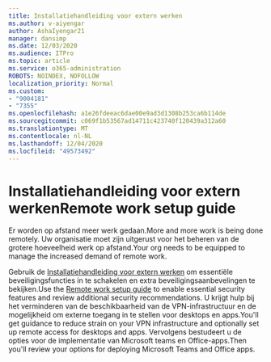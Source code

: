 ```yaml
---
title: Installatiehandleiding voor extern werken
ms.author: v-aiyengar
author: AshaIyengar21
manager: dansimp
ms.date: 12/03/2020
ms.audience: ITPro
ms.topic: article
ms.service: o365-administration
ROBOTS: NOINDEX, NOFOLLOW
localization_priority: Normal
ms.custom:
- "9004181"
- "7355"
ms.openlocfilehash: a1e26fdeeac6dae00e9ad3d1308b253ca6b114de
ms.sourcegitcommit: c069f1b53567ad14711c423740f120439a312a60
ms.translationtype: MT
ms.contentlocale: nl-NL
ms.lasthandoff: 12/04/2020
ms.locfileid: "49573492"
---
```

# <a name="remote-work-setup-guide"></a><span data-ttu-id="80e7a-102">Installatiehandleiding voor extern werken</span><span class="sxs-lookup"><span data-stu-id="80e7a-102">Remote work setup guide</span></span>

<span data-ttu-id="80e7a-103">Er worden op afstand meer werk gedaan.</span><span class="sxs-lookup"><span data-stu-id="80e7a-103">More and more work is being done remotely.</span></span> <span data-ttu-id="80e7a-104">Uw organisatie moet zijn uitgerust voor het beheren van de grotere hoeveelheid werk op afstand.</span><span class="sxs-lookup"><span data-stu-id="80e7a-104">Your org needs to be equipped to manage the increased demand of remote work.</span></span>

<span data-ttu-id="80e7a-105">Gebruik de [Installatiehandleiding voor extern werken](https://go.microsoft.com/fwlink/?linkid=2142062) om essentiële beveiligingsfuncties in te schakelen en extra beveiligingsaanbevelingen te bekijken.</span><span class="sxs-lookup"><span data-stu-id="80e7a-105">Use the [Remote work setup guide](https://go.microsoft.com/fwlink/?linkid=2142062) to enable essential security features and review additional security recommendations.</span></span> <span data-ttu-id="80e7a-106">U krijgt hulp bij het verminderen van de beschikbaarheid van de VPN-infrastructuur en de mogelijkheid om externe toegang in te stellen voor desktops en apps.</span><span class="sxs-lookup"><span data-stu-id="80e7a-106">You'll get guidance to reduce strain on your VPN infrastructure and optionally set up remote access for desktops and apps.</span></span> <span data-ttu-id="80e7a-107">Vervolgens bestudeert u de opties voor de implementatie van Microsoft teams en Office-apps.</span><span class="sxs-lookup"><span data-stu-id="80e7a-107">Then you'll review your options for deploying ‎Microsoft Teams‎ and ‎Office‎ apps.</span></span>
